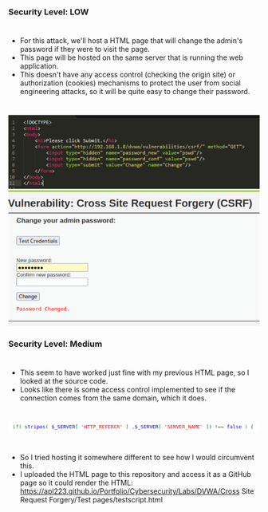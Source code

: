 ### Security Level: LOW
#
* For this attack, we'll host a HTML page that will change the admin's password if they were to visit the page.
* This page will be hosted on the same server that is running the web application.
* This doesn't have any access control (checking the origin site) or authorization (cookies) mechanisms to protect the 
  user from social engineering attacks, so it will be quite easy to change their password.
#
![](./images/CSRF_Low1.png)
![](./images/CSRF_Low2.png)

### Security Level: Medium
#
* This seem to have worked just fine with my previous HTML page, so I looked at the source code.
* Looks like there is some access control implemented to see if the connection comes from the same domain, which it does.
#
![](./images/CSRF_Medium1.png)
#
* So I tried hosting it somewhere different to see how I would circumvent this.
* I uploaded the HTML page to this repository and access it as a GitHub page so it could render the HTML:
https://apl223.github.io/Portfolio/Cybersecurity/Labs/DVWA/Cross Site Request Forgery/Test pages/testscript.html

